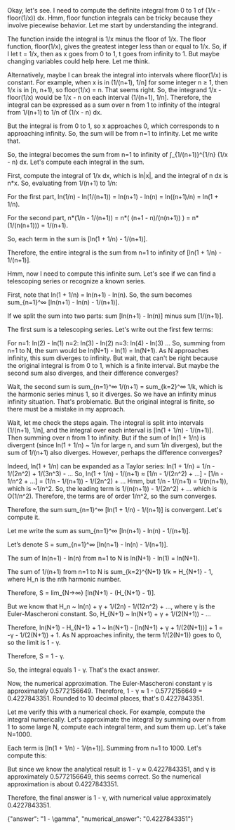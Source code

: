 <think>
Okay, let's see. I need to compute the definite integral from 0 to 1 of (1/x - floor(1/x)) dx. Hmm, floor function integrals can be tricky because they involve piecewise behavior. Let me start by understanding the integrand.

The function inside the integral is 1/x minus the floor of 1/x. The floor function, floor(1/x), gives the greatest integer less than or equal to 1/x. So, if I let t = 1/x, then as x goes from 0 to 1, t goes from infinity to 1. But maybe changing variables could help here. Let me think.

Alternatively, maybe I can break the integral into intervals where floor(1/x) is constant. For example, when x is in (1/(n+1), 1/n] for some integer n ≥ 1, then 1/x is in [n, n+1), so floor(1/x) = n. That seems right. So, the integrand 1/x - floor(1/x) would be 1/x - n on each interval (1/(n+1), 1/n]. Therefore, the integral can be expressed as a sum over n from 1 to infinity of the integral from 1/(n+1) to 1/n of (1/x - n) dx.

But the integral is from 0 to 1, so x approaches 0, which corresponds to n approaching infinity. So, the sum will be from n=1 to infinity. Let me write that.

So, the integral becomes the sum from n=1 to infinity of ∫_{1/(n+1)}^{1/n} (1/x - n) dx. Let's compute each integral in the sum.

First, compute the integral of 1/x dx, which is ln|x|, and the integral of n dx is n*x. So, evaluating from 1/(n+1) to 1/n:

For the first part, ln(1/n) - ln(1/(n+1)) = ln(n+1) - ln(n) = ln((n+1)/n) = ln(1 + 1/n).

For the second part, n*(1/n - 1/(n+1)) = n*( (n+1 - n)/(n(n+1)) ) = n*(1/(n(n+1))) = 1/(n+1).

So, each term in the sum is [ln(1 + 1/n) - 1/(n+1)].

Therefore, the entire integral is the sum from n=1 to infinity of [ln(1 + 1/n) - 1/(n+1)].

Hmm, now I need to compute this infinite sum. Let's see if we can find a telescoping series or recognize a known series.

First, note that ln(1 + 1/n) = ln(n+1) - ln(n). So, the sum becomes sum_{n=1}^∞ [ln(n+1) - ln(n) - 1/(n+1)].

If we split the sum into two parts: sum [ln(n+1) - ln(n)] minus sum [1/(n+1)].

The first sum is a telescoping series. Let's write out the first few terms:

For n=1: ln(2) - ln(1)
n=2: ln(3) - ln(2)
n=3: ln(4) - ln(3)
...
So, summing from n=1 to N, the sum would be ln(N+1) - ln(1) = ln(N+1). As N approaches infinity, this sum diverges to infinity. But wait, that can't be right because the original integral is from 0 to 1, which is a finite interval. But maybe the second sum also diverges, and their difference converges?

Wait, the second sum is sum_{n=1}^∞ 1/(n+1) = sum_{k=2}^∞ 1/k, which is the harmonic series minus 1, so it diverges. So we have an infinity minus infinity situation. That's problematic. But the original integral is finite, so there must be a mistake in my approach.

Wait, let me check the steps again. The integral is split into intervals (1/(n+1), 1/n], and the integral over each interval is [ln(1 + 1/n) - 1/(n+1)]. Then summing over n from 1 to infinity. But if the sum of ln(1 + 1/n) is divergent (since ln(1 + 1/n) ~ 1/n for large n, and sum 1/n diverges), but the sum of 1/(n+1) also diverges. However, perhaps the difference converges?

Indeed, ln(1 + 1/n) can be expanded as a Taylor series: ln(1 + 1/n) = 1/n - 1/(2n^2) + 1/(3n^3) - ... So, ln(1 + 1/n) - 1/(n+1) ≈ [1/n - 1/(2n^2) + ...] - [1/n - 1/n^2 + ...] = (1/n - 1/(n+1)) - 1/(2n^2) + ... Hmm, but 1/n - 1/(n+1) = 1/(n(n+1)), which is ~1/n^2. So, the leading term is 1/(n(n+1)) - 1/(2n^2) + ... which is O(1/n^2). Therefore, the terms are of order 1/n^2, so the sum converges.

Therefore, the sum sum_{n=1}^∞ [ln(1 + 1/n) - 1/(n+1)] is convergent. Let's compute it.

Let me write the sum as sum_{n=1}^∞ [ln(n+1) - ln(n) - 1/(n+1)].

Let’s denote S = sum_{n=1}^∞ [ln(n+1) - ln(n) - 1/(n+1)].

The sum of ln(n+1) - ln(n) from n=1 to N is ln(N+1) - ln(1) = ln(N+1).

The sum of 1/(n+1) from n=1 to N is sum_{k=2}^{N+1} 1/k = H_{N+1} - 1, where H_n is the nth harmonic number.

Therefore, S = lim_{N→∞} [ln(N+1) - (H_{N+1} - 1)].

But we know that H_n ~ ln(n) + γ + 1/(2n) - 1/(12n^2) + ..., where γ is the Euler-Mascheroni constant. So, H_{N+1} ~ ln(N+1) + γ + 1/(2(N+1)) - ... 

Therefore, ln(N+1) - H_{N+1} + 1 ~ ln(N+1) - [ln(N+1) + γ + 1/(2(N+1))] + 1 = -γ - 1/(2(N+1)) + 1. As N approaches infinity, the term 1/(2(N+1)) goes to 0, so the limit is 1 - γ.

Therefore, S = 1 - γ.

So, the integral equals 1 - γ. That's the exact answer.

Now, the numerical approximation. The Euler-Mascheroni constant γ is approximately 0.5772156649. Therefore, 1 - γ ≈ 1 - 0.5772156649 = 0.4227843351. Rounded to 10 decimal places, that's 0.4227843351.

Let me verify this with a numerical check. For example, compute the integral numerically. Let's approximate the integral by summing over n from 1 to some large N, compute each integral term, and sum them up. Let's take N=1000.

Each term is [ln(1 + 1/n) - 1/(n+1)]. Summing from n=1 to 1000. Let's compute this:

But since we know the analytical result is 1 - γ ≈ 0.4227843351, and γ is approximately 0.5772156649, this seems correct. So the numerical approximation is about 0.4227843351.

Therefore, the final answer is 1 - γ, with numerical value approximately 0.4227843351.
</think>

{"answer": "1 - \\gamma", "numerical_answer": "0.4227843351"}